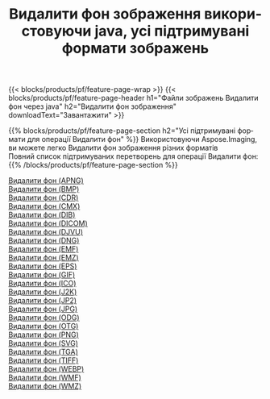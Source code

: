 ﻿---
title: Видалити фон зображення використовуючи java, усі підтримувані формати зображень 
weight: 3920
url: /uk/java/remove-background 
lang: uk
langdirlevel: 2
locales: zh-hans,ja,it,ru,de,es,fr,nl,id,lt,pl,pt,vi,tr,ko,zh-hant,ar,hi,th,sv,cs,uk,he
description: Використовуючи Aspose.Imaging, ви можете легко Видалити фон зображення використовуючи  java
---

{{< blocks/products/pf/feature-page-wrap >}}
{{< blocks/products/pf/feature-page-header h1="Файли зображень Видалити фон через java" h2="Видалити фон зображення" downloadText="Завантажити" >}}


{{% blocks/products/pf/feature-page-section  h2="Усі підтримувані формати для операції Видалити фон" %}}
Використовуючи Aspose.Imaging, ви можете легко Видалити фон зображення різних форматів
<br/>
Повний список підтримуваних перетворень для операції Видалити фон:
{{% /blocks/products/pf/feature-page-section %}}
<div class="container-fluid productfamilypage bg-gray">
    <div class="convertypes bg-gray agp-content section">
        <div class="container">
		<div class="row other-converters">
		    <div class='col-md-2 other-converter remove-lp remove-rp'><a href="/imaging/uk/java/remove-background/apng" >Видалити фон (APNG)</a></div><div class='col-md-2 other-converter remove-lp remove-rp'><a href="/imaging/uk/java/remove-background/bmp" >Видалити фон (BMP)</a></div><div class='col-md-2 other-converter remove-lp remove-rp'><a href="/imaging/uk/java/remove-background/cdr" >Видалити фон (CDR)</a></div><div class='col-md-2 other-converter remove-lp remove-rp'><a href="/imaging/uk/java/remove-background/cmx" >Видалити фон (CMX)</a></div><div class='col-md-2 other-converter remove-lp remove-rp'><a href="/imaging/uk/java/remove-background/dib" >Видалити фон (DIB)</a></div><div class='col-md-2 other-converter remove-lp remove-rp'><a href="/imaging/uk/java/remove-background/dicom" >Видалити фон (DICOM)</a></div><div class='col-md-2 other-converter remove-lp remove-rp'><a href="/imaging/uk/java/remove-background/djvu" >Видалити фон (DJVU)</a></div><div class='col-md-2 other-converter remove-lp remove-rp'><a href="/imaging/uk/java/remove-background/dng" >Видалити фон (DNG)</a></div><div class='col-md-2 other-converter remove-lp remove-rp'><a href="/imaging/uk/java/remove-background/emf" >Видалити фон (EMF)</a></div><div class='col-md-2 other-converter remove-lp remove-rp'><a href="/imaging/uk/java/remove-background/emz" >Видалити фон (EMZ)</a></div><div class='col-md-2 other-converter remove-lp remove-rp'><a href="/imaging/uk/java/remove-background/eps" >Видалити фон (EPS)</a></div><div class='col-md-2 other-converter remove-lp remove-rp'><a href="/imaging/uk/java/remove-background/gif" >Видалити фон (GIF)</a></div><div class='col-md-2 other-converter remove-lp remove-rp'><a href="/imaging/uk/java/remove-background/ico" >Видалити фон (ICO)</a></div><div class='col-md-2 other-converter remove-lp remove-rp'><a href="/imaging/uk/java/remove-background/j2k" >Видалити фон (J2K)</a></div><div class='col-md-2 other-converter remove-lp remove-rp'><a href="/imaging/uk/java/remove-background/jp2" >Видалити фон (JP2)</a></div><div class='col-md-2 other-converter remove-lp remove-rp'><a href="/imaging/uk/java/remove-background/jpg" >Видалити фон (JPG)</a></div><div class='col-md-2 other-converter remove-lp remove-rp'><a href="/imaging/uk/java/remove-background/odg" >Видалити фон (ODG)</a></div><div class='col-md-2 other-converter remove-lp remove-rp'><a href="/imaging/uk/java/remove-background/otg" >Видалити фон (OTG)</a></div><div class='col-md-2 other-converter remove-lp remove-rp'><a href="/imaging/uk/java/remove-background/png" >Видалити фон (PNG)</a></div><div class='col-md-2 other-converter remove-lp remove-rp'><a href="/imaging/uk/java/remove-background/svg" >Видалити фон (SVG)</a></div><div class='col-md-2 other-converter remove-lp remove-rp'><a href="/imaging/uk/java/remove-background/tga" >Видалити фон (TGA)</a></div><div class='col-md-2 other-converter remove-lp remove-rp'><a href="/imaging/uk/java/remove-background/tiff" >Видалити фон (TIFF)</a></div><div class='col-md-2 other-converter remove-lp remove-rp'><a href="/imaging/uk/java/remove-background/webp" >Видалити фон (WEBP)</a></div><div class='col-md-2 other-converter remove-lp remove-rp'><a href="/imaging/uk/java/remove-background/wmf" >Видалити фон (WMF)</a></div><div class='col-md-2 other-converter remove-lp remove-rp'><a href="/imaging/uk/java/remove-background/wmz" >Видалити фон (WMZ)</a></div>
                </div>
        </div>
    </div>
</div>
<br/>
